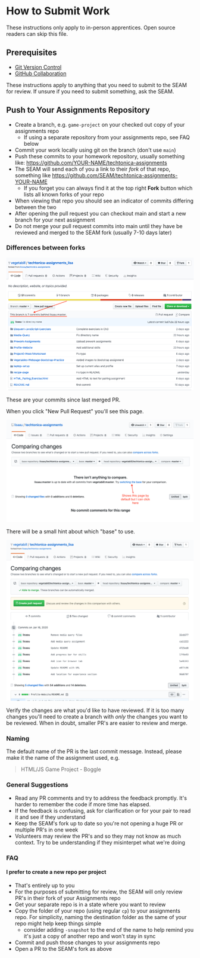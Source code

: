 # How to Submit Work

These instructions only apply to in-person apprentices. Open source readers can skip this file.

## Prerequisites

- [Git Version Control](/git-version-control/git-version-control.md)
- [GitHub Collaboration](/github-collaboration/github-collaboration.md)

These instructions apply to anything that you need to submit to the SEAM for review. If unsure if you need to submit something, ask the SEAM.

## Push to Your Assignments Repository

- Create a branch, e.g. `game-project` on your checked out copy of your assignments repo
  - If using a separate repository from your assignments repo, see FAQ below
- Commit your work locally using git on the branch (don't use `main`)
- Push these commits to your homework repository, usually something like: https://github.com/YOUR-NAME/techtonica-assignments
- The SEAM will send each of you a link to their _fork_ of that repo, something like https://github.com/SEAM/techtonica-assignments-YOUR-NAME
  - If you forget you can always find it at the top right **Fork** button which lists all known forks of your repo
- When viewing that repo you should see an indicator of commits differing between the two
- After opening the pull request you can checkout main and start a new branch for your next assignment
- Do not merge your pull request commits into main until they have be reviewed and merged to the SEAM fork (usually 7-10 days later)

### Differences between forks

![](./pr-example-1.png)

These are your commits since last merged PR.

When you click "New Pull Request" you'll see this page.

![](./pr-example-2.png)

There will be a small hint about which "base" to use.

![](./pr-example-3.png)

Verify the changes are what you'd like to have reviewed. If it is too many changes you'll need to create a branch with _only_ the changes you want to be reviewed. When in doubt, smaller PR's are easier to review and merge.

### Naming

The default name of the PR is the last commit message. Instead, please make it the name of the assignment used, e.g.

> HTML/JS Game Project - Boggle

### General Suggestions

- Read any PR comments and try to address the feedback promptly. It's harder to remember the code if more time has elapsed.
- If the feedback is confusing, ask for clarification or for your pair to read it and see if they understand
- Keep the SEAM's fork up to date so you're not opening a huge PR or multiple PR's in one week
- Volunteers may review the PR's and so they may not know as much context. Try to be understanding if they misinterpet what we're doing

### FAQ

#### I prefer to create a new repo per project

- That's entirely up to you
- For the purposes of submitting for review, the SEAM will only review PR's in their fork of your Assignments repo
- Get your separate repo is in a state where you want to review
- Copy the folder of your repo (using regular `cp`) to your assignments repo. For simplicity, naming the destination folder as the same of your repo might help keep things simple
  - consider adding `-snapshot` to the end of the name to help remind you it's just a copy of another repo and won't stay in sync
- Commit and push those changes to your assignments repo
- Open a PR to the SEAM's fork as above
